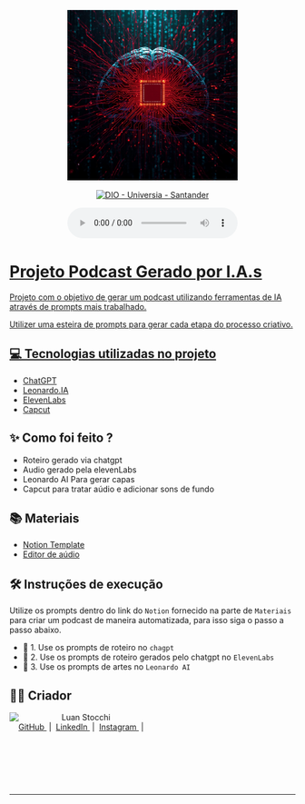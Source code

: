 <p align="center">
<img 
    src="./assets/Lucid_Origin_create_a_intricate_chip_in_the_middle_of_a_futuri_0.jpg"
    width="300"
/>
</p>

<p align="center">
<a href="https://dio.me/">
    <img 
        src="https://img.shields.io/badge/DIO-Code_The_Future-28DA77?logo=youtube" 
        alt="DIO - Universia - Santander">

<div align="center">
    <audio src="output/podcast_editado.MP3" controls title="Podcast editado"></audio>
</div>

# Projeto Podcast Gerado por I.A.s


Projeto com o objetivo de gerar um podcast utilizando ferramentas de IA através de prompts mais trabalhado.

Utilizer uma esteira de prompts para gerar cada etapa do processo criativo.

## 💻 Tecnologias utilizadas no projeto

- [ChatGPT](https://chat.openai.com/) 
- [Leonardo.IA](https://leonardo.ai)
- [ElevenLabs](https://beta.elevenlabs.io/)
- [Capcut](https://www.capcut.com/pt-br/)

## ✨ Como foi feito ?

- Roteiro gerado via chatgpt
- Audio gerado pela elevenLabs
- Leonardo AI Para gerar capas
- Capcut para tratar aúdio e adicionar sons de fundo

## 📚 Materiais

- [Notion Template](https://www.notion.so/PAS-Podcast-AI-Studio-29787fdf285b8161b393c4b07446eb6f)
- [Editor de aúdio](https://www.capcut.com/editor?from_page=landing_page&__action_from=picture_V%C3%ADdeos%20profissionais%20em%20minutos,%20n%C3%A3o%20em%20horas.)


## 🛠️ Instruções de execução

Utilize os prompts dentro do link do `Notion` fornecido na parte de `Materiais` para criar um podcast de maneira automatizada, para isso siga o passo a passo abaixo.

- 🤖 1. Use os prompts de roteiro no `chagpt`
- 🤖 2. Use os prompts de roteiro gerados pelo chatgpt no  `ElevenLabs`
- 🤖 3. Use os prompts de artes no `Leonardo AI`

## 👨‍💻 Criador

<p>
    <img 
      align=left 
      margin=10 
      width=80 
      src="https://avatars.githubusercontent.com/u/240217680?v=4"
 />
    <p>&nbsp&nbsp&nbspLuan Stocchi<br>
    &nbsp&nbsp&nbsp
    <a 
        href="https://github.com/LuanStocchi">
        GitHub
    </a>
    &nbsp;|&nbsp;
    <a 
        href="www.linkedin.com/in/luan-cometti">
        LinkedIn
    </a>
    &nbsp;|&nbsp;
    <a 
        href="https://www.instagram.com/luancometti?igsh=MTF0dHgyYWU3cjl1YQ==">
        Instagram
    </a>
    &nbsp;|&nbsp;</p>
</p>
<br/><br/>
<p>

</p>
<br/><br/>
<p>

---

